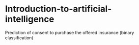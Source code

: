 # Introduction-to-artificial-intelligence
Prediction of consent to purchase the offered insurance (binary classification)
